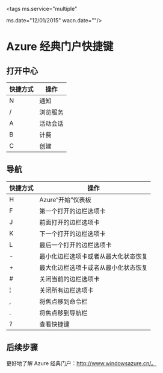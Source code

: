 <properties
   pageTitle="Azure 经典门户快捷键 | Microsoft Azure"
   description="本文始终列出可在整个 Azure 经典门户中使用的最新快捷键。单个服务可能有其自身的专用快捷键。"
   services="cloud-services"
   documentationCenter=""
   authors="curtand"
   manager="stevenpo"
   editor=""/>

<tags
   ms.service="multiple"

   ms.date="12/01/2015"
   wacn.date=""/>

# Azure 经典门户快捷键

## 打开中心

| 快捷方式 | 操作 |
|--------|----------|
| N | 通知 |
| / | 浏览服务 |
| A | 活动会话 |
| B | 计费 |
| C | 创建 |

## 导航

| 快捷方式 | 操作 |
|--------|----------|
| H | Azure“开始”仪表板 |
| F | 第一个打开的边栏选项卡 |
| J | 前面打开的边栏选项卡 |
| K | 下一个打开的边栏选项卡 |
| L | 最后一个打开的边栏选项卡 |
| - | 最小化边栏选项卡或者从最大化状态恢复 |
| + | 最大化边栏选项卡或者从最小化状态恢复 |
| # | 关闭当前的边栏选项卡 |
| ¦ | 关闭所有边栏选项卡 |
| , | 将焦点移到命令栏 |
| . | 将焦点移到导航栏 |
| ? | 查看快捷键 |


## 后续步骤

更好地了解 Azure 经典门户：http://www.windowsazure.cn/。

<!---HONumber=Mooncake_0104_2016-->